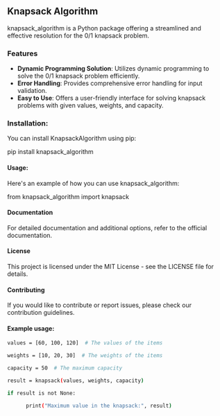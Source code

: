 ## Knapsack Algorithm

knapsack_algorithm is a Python package offering a streamlined and effective resolution for the 0/1 knapsack problem.

### Features

- **Dynamic Programming Solution**: Utilizes dynamic programming to solve the 0/1 knapsack problem efficiently.
- **Error Handling**: Provides comprehensive error handling for input validation.
- **Easy to Use**: Offers a user-friendly interface for solving knapsack problems with given values, weights, and capacity.

### Installation:

You can install KnapsackAlgorithm using pip:

pip install knapsack_algorithm

#### Usage:

Here's an example of how you can use knapsack_algorithm:

from knapsack_algorithm import knapsack

#### Documentation
For detailed documentation and additional options, refer to the official documentation.

#### License
This project is licensed under the MIT License - see the LICENSE file for details.

#### Contributing
If you would like to contribute or report issues, please check our contribution guidelines.
#### Example usage:

```bash
values = [60, 100, 120]  # The values of the items

weights = [10, 20, 30]  # The weights of the items

capacity = 50  # The maximum capacity

result = knapsack(values, weights, capacity)

if result is not None:

      print("Maximum value in the knapsack:", result)


